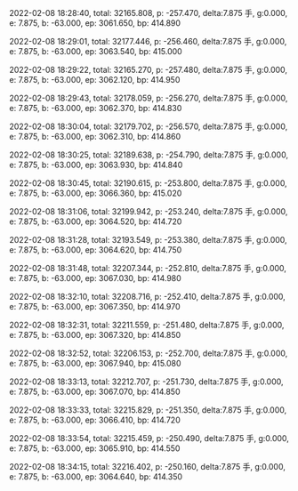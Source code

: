 2022-02-08 18:28:40, total: 32165.808, p: -257.470, delta:7.875 手, g:0.000, e: 7.875, b: -63.000, ep: 3061.650, bp: 414.890

2022-02-08 18:29:01, total: 32177.446, p: -256.460, delta:7.875 手, g:0.000, e: 7.875, b: -63.000, ep: 3063.540, bp: 415.000

2022-02-08 18:29:22, total: 32165.270, p: -257.480, delta:7.875 手, g:0.000, e: 7.875, b: -63.000, ep: 3062.120, bp: 414.950

2022-02-08 18:29:43, total: 32178.059, p: -256.270, delta:7.875 手, g:0.000, e: 7.875, b: -63.000, ep: 3062.370, bp: 414.830

2022-02-08 18:30:04, total: 32179.702, p: -256.570, delta:7.875 手, g:0.000, e: 7.875, b: -63.000, ep: 3062.310, bp: 414.860

2022-02-08 18:30:25, total: 32189.638, p: -254.790, delta:7.875 手, g:0.000, e: 7.875, b: -63.000, ep: 3063.930, bp: 414.840

2022-02-08 18:30:45, total: 32190.615, p: -253.800, delta:7.875 手, g:0.000, e: 7.875, b: -63.000, ep: 3066.360, bp: 415.020

2022-02-08 18:31:06, total: 32199.942, p: -253.240, delta:7.875 手, g:0.000, e: 7.875, b: -63.000, ep: 3064.520, bp: 414.720

2022-02-08 18:31:28, total: 32193.549, p: -253.380, delta:7.875 手, g:0.000, e: 7.875, b: -63.000, ep: 3064.620, bp: 414.750

2022-02-08 18:31:48, total: 32207.344, p: -252.810, delta:7.875 手, g:0.000, e: 7.875, b: -63.000, ep: 3067.030, bp: 414.980

2022-02-08 18:32:10, total: 32208.716, p: -252.410, delta:7.875 手, g:0.000, e: 7.875, b: -63.000, ep: 3067.350, bp: 414.970

2022-02-08 18:32:31, total: 32211.559, p: -251.480, delta:7.875 手, g:0.000, e: 7.875, b: -63.000, ep: 3067.320, bp: 414.850

2022-02-08 18:32:52, total: 32206.153, p: -252.700, delta:7.875 手, g:0.000, e: 7.875, b: -63.000, ep: 3067.940, bp: 415.080

2022-02-08 18:33:13, total: 32212.707, p: -251.730, delta:7.875 手, g:0.000, e: 7.875, b: -63.000, ep: 3067.070, bp: 414.850

2022-02-08 18:33:33, total: 32215.829, p: -251.350, delta:7.875 手, g:0.000, e: 7.875, b: -63.000, ep: 3066.410, bp: 414.720

2022-02-08 18:33:54, total: 32215.459, p: -250.490, delta:7.875 手, g:0.000, e: 7.875, b: -63.000, ep: 3065.910, bp: 414.550

2022-02-08 18:34:15, total: 32216.402, p: -250.160, delta:7.875 手, g:0.000, e: 7.875, b: -63.000, ep: 3064.640, bp: 414.350